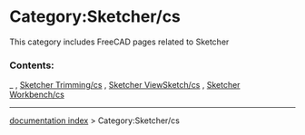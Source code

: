 # Category:Sketcher/cs
This category includes FreeCAD pages related to Sketcher

### Contents:

_ , [Sketcher Trimming/cs](Sketcher_Trimming/cs.md) , [Sketcher ViewSketch/cs](Sketcher_ViewSketch/cs.md) , [Sketcher Workbench/cs](Sketcher_Workbench/cs.md)

---
[documentation index](../README.md) > Category:Sketcher/cs
